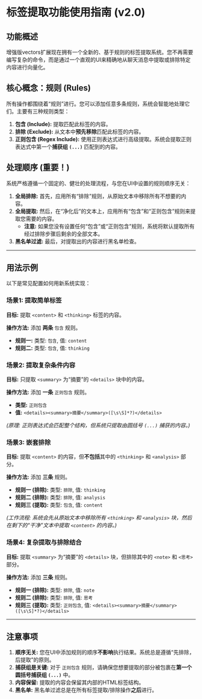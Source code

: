 # 标签提取功能使用指南 (v2.0)

## 功能概述

增强版vectors扩展现在拥有一个全新的、基于规则的标签提取系统。您不再需要编写复杂的命令，而是通过一个直观的UI来精确地从聊天消息中提取或排除特定内容进行向量化。

## 核心概念：规则 (Rules)

所有操作都围绕着“规则”进行。您可以添加任意多条规则，系统会智能地处理它们。主要有三种规则类型：

1.  **包含 (Include):** 提取匹配此标签的内容。
2.  **排除 (Exclude):** 从文本中**预先移除**匹配此标签的内容。
3.  **正则包含 (Regex Include):** 使用正则表达式进行高级提取。系统会提取正则表达式中第一个**捕获组 `(...)`** 匹配到的内容。

## 处理顺序 (重要！)

系统严格遵循一个固定的、健壮的处理流程，与您在UI中设置的规则顺序无关：

1.  **全局排除:** 首先，应用所有“排除”规则，从原始文本中移除所有不想要的内容。
2.  **全局提取:** 然后，在“净化后”的文本上，应用所有“包含”和“正则包含”规则来提取您需要的内容。
    *   **注意:** 如果您没有设置任何“包含”或“正则包含”规则，系统将默认提取所有经过排除步骤后剩余的全部文本。
3.  **黑名单过滤:** 最后，对提取出的内容进行黑名单检查。

---

## 用法示例

以下是常见配置如何用新系统实现：

### 场景1: 提取简单标签

**目标:** 提取 `<content>` 和 `<thinking>` 标签的内容。

**操作方法:** 添加 **两条** `包含` 规则。

*   **规则一:** 类型: `包含`, 值: `content`
*   **规则二:** 类型: `包含`, 值: `thinking`

### 场景2: 提取复杂条件内容

**目标:** 只提取 `<summary>` 为“摘要”的 `<details>` 块中的内容。

**操作方法:** 添加 **一条** `正则包含` 规则。

*   **类型:** `正则包含`
*   **值:** `<details><summary>摘要</summary>([\s\S]*?)</details>`

*(原理: 正则表达式会匹配整个结构，但系统只提取由圆括号 `(...)` 捕获的内容。)*

### 场景3: 嵌套排除

**目标:** 提取 `<content>` 的内容，但**不包括**其中的 `<thinking>` 和 `<analysis>` 部分。

**操作方法:** 添加 **三条** 规则。

*   **规则一 (排除):** 类型: `排除`, 值: `thinking`
*   **规则二 (排除):** 类型: `排除`, 值: `analysis`
*   **规则三 (提取):** 类型: `包含`, 值: `content`

*(工作流程: 系统会先从原始文本中移除所有 `<thinking>` 和 `<analysis>` 块，然后在剩下的“干净”文本中提取 `<content>` 的内容。)*

### 场景4: 复杂提取与排除结合

**目标:** 提取 `<summary>` 为“摘要”的 `<details>` 块，但排除其中的 `<note>` 和 `<思考>` 部分。

**操作方法:** 添加 **三条** 规则。

*   **规则一 (排除):** 类型: `排除`, 值: `note`
*   **规则二 (排除):** 类型: `排除`, 值: `思考`
*   **规则三 (提取):** 类型: `正则包含`, 值: `<details><summary>摘要</summary>([\s\S]*?)</details>`

---

## 注意事项

1.  **顺序无关:** 您在UI中添加规则的顺序**不影响**执行结果。系统总是遵循“先排除，后提取”的原则。
2.  **捕获组是关键:** 对于 `正则包含` 规则，请确保您想要提取的部分被包裹在**第一个圆括号捕获组 `(...)`** 中。
3.  **内容保留:** 提取的内容会保留其内部的HTML标签结构。
4.  **黑名单:** 黑名单过滤总是在所有标签提取/排除操作**之后**进行。
